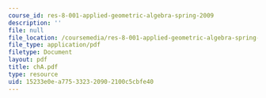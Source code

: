 ```yaml
---
course_id: res-8-001-applied-geometric-algebra-spring-2009
description: ''
file: null
file_location: /coursemedia/res-8-001-applied-geometric-algebra-spring-2009/15233e0ea775332320902100c5cbfe40_chA.pdf
file_type: application/pdf
filetype: Document
layout: pdf
title: chA.pdf
type: resource
uid: 15233e0e-a775-3323-2090-2100c5cbfe40
---
```

